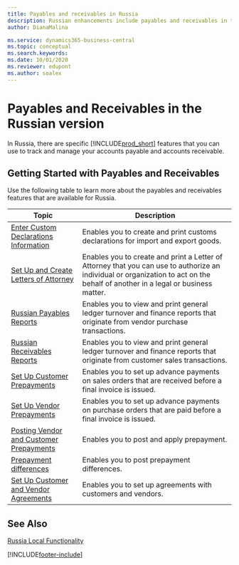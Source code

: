 ```yaml
---
title: Payables and receivables in Russia
description: Russian enhancements include payables and receivables in the Russian version.
author: DianaMalina

ms.service: dynamics365-business-central
ms.topic: conceptual
ms.search.keywords:
ms.date: 10/01/2020
ms.reviewer: edupont
ms.author: soalex
---
```


# Payables and Receivables in the Russian version

In Russia, there are specific [!INCLUDE[prod_short](../../includes/prod_short.md)] features that you can use to track and manage your accounts payable and accounts receivable.

## Getting Started with Payables and Receivables

Use the following table to learn more about the payables and receivables features that are available for Russia.

| Topic                                            | Description            |
| ------------------------------------------------ | ---------------------- |
| [Enter Custom Declarations Information](How-to-Enter-Custom-Declarations-Information.md) | Enables you to create and print customs declarations for import and export goods. |
| [Set Up and Create Letters of Attorney](How-to-Set-Up-and-Create-Letters-of-Attorney.md) | Enables you to create and print a Letter of Attorney that you can use to authorize an individual or organization to act on the behalf of another in a legal or business matter. |
| [Russian Payables Reports](Russian-Payables-Reports.md) | Enables you to view and print general ledger turnover and finance reports that originate from vendor purchase transactions. |
| [Russian Receivables Reports](Russian-Receivables-Reports.md)  | Enables you to view and print general ledger turnover and finance reports that originate from customer sales transactions. |
| [Set Up Customer Prepayments](How-to-Set-Up-Customer-Prepayments.md)    | Enables you to set up advance payments on sales orders that are received before a final invoice is issued. |
| [Set Up Vendor Prepayments](How-to-Set-Up-Vendor-Prepayments.md)  | Enables you to set up advance payments on purchase orders that are paid before a final invoice is issued. |
|[Posting Vendor and Customer Prepayments](Prepayments-Vendor-and-Customers.md)|Enables you to post and apply prepayment.|
|[Prepayment differences](prepayment-differences-invoices-prepayment-differences.md)|Enables you to post prepayment differences.|
| [Set Up Customer and Vendor Agreements](How-to-Set-Up-Customer-and-Vendor-Agreements.md) | Enables you to set up agreements with customers and vendors. |

## See Also

[Russia Local Functionality](russia-local-functionality.md)  


[!INCLUDE[footer-include](../../includes/footer-banner.md)]